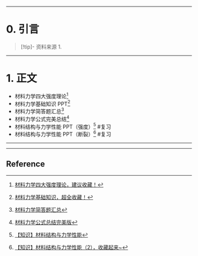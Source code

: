 ```table-of-contents
```
---
# 0. 引言
> [!tip]- 资料来源
> 1. 

----
# 1. 正文
- 材料力学四大强度理论[^1]
- 材料力学基础知识 PPT[^2]
- 材料力学简答题汇总[^3]
- 材料力学公式完美总结[^4]
- 材料结构与力学性能 PPT（强度）[^5] #复习
- 材料结构与力学性能 PPT（断裂）[^6] #复习



---
---
## Reference 



[^1]: [材料力学四大强度理论，建议收藏！](https://mp.weixin.qq.com/s/X7IF_YMDhh93NmgRZajmNQ)
[^2]: [材料力学基础知识，超全收藏！](https://mp.weixin.qq.com/s/23u45XMZKx0TaJ2kxoFxoA)
[^3]: [材料力学简答题汇总](https://mp.weixin.qq.com/s/VfN3ARIv90vLUnrQP-dong)
[^4]: [材料力学公式总结完美版](https://mp.weixin.qq.com/s/GQtBjK6-gth5TWq96LRnFA)
[^5]: [【知识】材料结构与力学性能](https://mp.weixin.qq.com/s/JTnuQrTLxpE6J3nVSQZ3qA)
[^6]: [【知识】材料结构与力学性能（2），收藏起来~](https://mp.weixin.qq.com/s/zG3282ZA9xUTeqft8_BQjQ)

